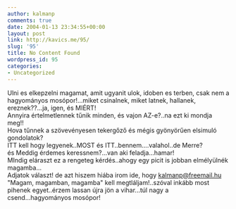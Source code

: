 ```yaml
---
author: kalmanp
comments: true
date: 2004-01-13 23:34:55+00:00
layout: post
link: http://kavics.me/95/
slug: '95'
title: No Content Found
wordpress_id: 95
categories:
- Uncategorized
---
```


Ulni es elkepzelni magamat, amit ugyanit ulok, idoben es terben, csak nem a hagyományos mosópor!...miket csinalnek, miket latnek, hallanek, ereznek??...ja, igen, és MIÉRT!  
Annyira értelmetlennek tűnik minden, és vajon AZ-e?..na ezt ki mondja meg!!  
Hova tűnnek a szövevényesen tekergőző és mégis gyönyörűen elsimuló gondolatok?  
ITT kell hogy legyenek..MOST és ITT..bennem....valahol..de Merre?  
és Meddig érdemes keressnem?...van aki feladja...hamar!  
MIndig eláraszt ez a rengeteg kérdés..ahogy egy picit is jobban elmélyülnék magamba...  
Adjatok választ! de azt hiszem hiába irom ide, hogy [kalmanp@freemail.hu](mailto:kalmanp@freemail.hu)  
"Magam, magamban, magamba" kell megtláljam!..szóval inkább most pihenek egyet..érzem lassan újra jön a vihar...túl nagy a csend...hagyományos mosópor!
